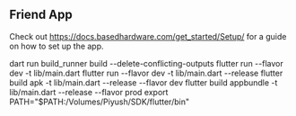 ## Friend App

Check out https://docs.basedhardware.com/get_started/Setup/ for a guide on how to set up the app.

dart run build_runner build --delete-conflicting-outputs 
flutter run --flavor dev -t lib/main.dart
flutter run --flavor dev -t lib/main.dart --release
flutter build apk -t lib/main.dart --release --flavor dev
flutter build appbundle -t lib/main.dart --release --flavor prod
export PATH="$PATH:/Volumes/Piyush/SDK/flutter/bin"